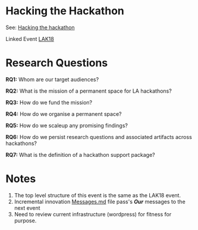 # Hacking the Hackathon

See: [Hacking the hackathon](https://lakhackathon.files.wordpress.com/2018/02/lakhackathon2018_paper_2.pdf)

Linked Event [LAK18](https://github.com/LAK-Hackathon/LAK18Hackathon)

# Research Questions

**RQ1:** Whom are our target audiences?

**RQ2:** What is the mission of a permanent space for LA hackathons?

**RQ3:** How do we fund the mission?

**RQ4:** How do we organise a permanent space?

**RQ5:** How do we scaleup any promising findings?

**RQ6:** How do we persist research questions and associated artifacts across hackathons?

**RQ7:** What is the definition of a hackathon support package?

# Notes

1. The top level structure of this event is the same as the LAK18 event.
2. Incremental innovation [Messages.md](https://github.com/AlanBerg/LSAC-2018/blob/master/MESSAGE.md) file pass's ***Our*** messages to the next event
3. Need to review current infrastructure (wordpress) for fitness for purpose.